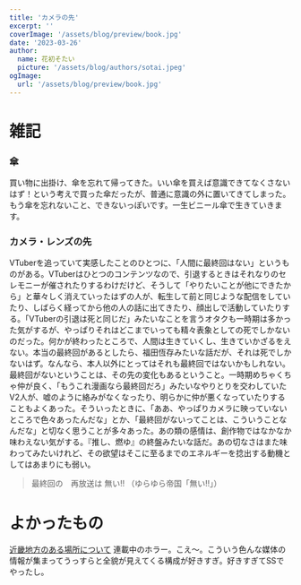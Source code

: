 ```yaml
---
title: 'カメラの先'
excerpt: ''
coverImage: '/assets/blog/preview/book.jpg'
date: '2023-03-26'
author:
  name: 花初そたい
  picture: '/assets/blog/authors/sotai.jpeg'
ogImage:
  url: '/assets/blog/preview/book.jpg'
---
```

# 雑記
### 傘
買い物に出掛け、傘を忘れて帰ってきた。いい傘を買えば意識できてなくさないはず！という考えで買った傘だったが、普通に意識の外に置いてきてしまった。もう傘を忘れないこと、できないっぽいです。一生ビニール傘で生きていきます。

### カメラ・レンズの先
VTuberを追っていて実感したことのひとつに、「人間に最終回はない」というものがある。VTuberはひとつのコンテンツなので、引退するときはそれなりのセレモニーが催されたりするわけだけど、そうして「やりたいことが他にできたから」と華々しく消えていったはずの人が、転生して前と同じような配信をしていたり、しばらく経ってから他の人の話に出てきたり、顔出しで活動していたりする。「VTuberの引退は死と同じだ」みたいなことを言うオタクも一時期は多かった気がするが、やっぱりそれはどこまでいっても精々表象としての死でしかないのだった。何かが終わったところで、人間は生きていくし、生きていかざるをえない。本当の最終回があるとしたら、福田恆存みたいな話だが、それは死でしかないはず。なんなら、本人以外にとってはそれも最終回ではないかもしれない。
最終回がないということは、その先の変化もあるということ。一時期めちゃくちゃ仲が良く、「もうこれ漫画なら最終回だろ」みたいなやりとりを交わしていたV2人が、嘘のように絡みがなくなったり、明らかに仲が悪くなっていたりすることもよくあった。そういったときに、「ああ、やっぱりカメラに映っていないところで色々あったんだな」とか、「最終回がないってことは、こういうことなんだな」と切なく思うことが多々あった。あの類の感情は、創作物ではなかなか味わえない気がする。『推し、燃ゆ』の終盤みたいな話だ。あの切なさはまた味わってみたいけれど、その欲望はそこに至るまでのエネルギーを捻出する動機としてはあまりにも弱い。
> 最終回の　再放送は
無い!!
（ゆらゆら帝国「無い!!」）

# よかったもの
[近畿地方のある場所について](https://kakuyomu.jp/works/16817330652495155185)
連載中のホラー。こえ～。こういう色んな媒体の情報が集まってうっすらと全貌が見えてくる構成が好きすぎ。好きすぎてSSでやったし。